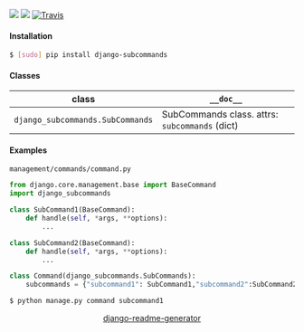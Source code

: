 <!--
https://pypi.org/project/readme-generator/
https://pypi.org/project/python-readme-generator/
https://pypi.org/project/django-readme-generator/
-->

[![](https://img.shields.io/pypi/pyversions/django-subcommands.svg?longCache=True)](https://pypi.org/project/django-subcommands/)
[![](https://img.shields.io/pypi/v/django-subcommands.svg?maxAge=3600)](https://pypi.org/project/django-subcommands/)
[![Travis](https://api.travis-ci.org/looking-for-a-job/django-subcommands.py.svg?branch=master)](https://travis-ci.org/looking-for-a-job/django-subcommands.py/)

#### Installation
```bash
$ [sudo] pip install django-subcommands
```

#### Classes
class|`__doc__`
-|-
`django_subcommands.SubCommands` |SubCommands class. attrs: `subcommands` (dict)

#### Examples
`management/commands/command.py`
```python
from django.core.management.base import BaseCommand
import django_subcommands

class SubCommand1(BaseCommand):
    def handle(self, *args, **options):
        ...

class SubCommand2(BaseCommand):
    def handle(self, *args, **options):
        ...

class Command(django_subcommands.SubCommands):
    subcommands = {"subcommand1": SubCommand1,"subcommand2":SubCommand2}
```

```bash
$ python manage.py command subcommand1
```

<p align="center">
    <a href="https://pypi.org/project/django-readme-generator/">django-readme-generator</a>
</p>